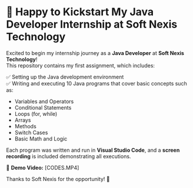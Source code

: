 # 🚀 Happy to Kickstart My Java Developer Internship at Soft Nexis Technology

Excited to begin my internship journey as a **Java Developer** at **Soft Nexis Technology**!  
This repository contains my first assignment, which includes:

✅ Setting up the Java development environment  
✅ Writing and executing 10 Java programs that cover basic concepts such as:
- Variables and Operators
- Conditional Statements
- Loops (for, while)
- Arrays
- Methods
- Switch Cases
- Basic Math and Logic

Each program was written and run in **Visual Studio Code**, and a **screen recording** is included demonstrating all executions.

🎥 **Demo Video:** [CODES.MP4]

Thanks to Soft Nexis for the opportunity! 🙌
